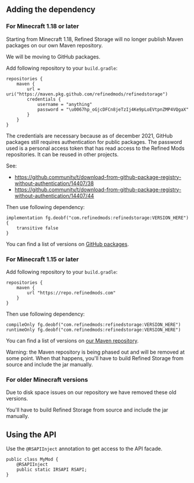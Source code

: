 ## Adding the dependency

### For Minecraft 1.18 or later

Starting from Minecraft 1.18, Refined Storage will no longer publish Maven packages on our own Maven repository.

We will be moving to GitHub packages.

Add following repository to your `build.gradle`:
```
repositories {
    maven {
        url = uri("https://maven.pkg.github.com/refinedmods/refinedstorage")
        credentials {
            username = "anything"
            password = "\u0067hp_oGjcDFCn8jeTzIj4Ke9pLoEVtpnZMP4VQgaX"
        }
    }
}
```

The credentials are necessary because as of december 2021, GitHub packages still requires authentication for public packages.
The password used is a personal access token that has read access to the Refined Mods repositories.
It can be reused in other projects.

See:

- https://github.community/t/download-from-github-package-registry-without-authentication/14407/38
- https://github.community/t/download-from-github-package-registry-without-authentication/14407/44

Then use following dependency:

``` 
implementation fg.deobf("com.refinedmods:refinedstorage:VERSION_HERE") {
    transitive false
}
```

You can find a list of versions on [GitHub packages](https://github.com/orgs/refinedmods/packages).

### For Minecraft 1.15 or later

Add following repository to your `build.gradle`:

```
repositories {
    maven {
        url "https://repo.refinedmods.com"
    }
}
```

Then use following dependency:

```
compileOnly fg.deobf("com.refinedmods:refinedstorage:VERSION_HERE")
runtimeOnly fg.deobf("com.refinedmods:refinedstorage:VERSION_HERE")
```

You can find a list of versions on [our Maven repository](https://repo.refinedmods.com/com/refinedmods/).

Warning: the Maven repository is being phased out and will be removed at some point.
When that happens, you'll have to build Refined Storage from source and include the jar manually.

### For older Minecraft versions

Due to disk space issues on our repository we have removed these old versions.

You'll have to build Refined Storage from source and include the jar manually.

## Using the API

Use the `@RSAPIInject` annotation to get access to the API facade.

```
public class MyMod {
    @RSAPIInject
    public static IRSAPI RSAPI;
}
```
